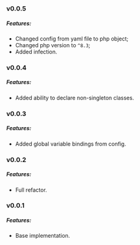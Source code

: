 ### v0.0.5
##### Features:
- Changed config from yaml file to php object;
- Changed php version to `^8.3`;
- Added infection.

### v0.0.4
##### Features:
- Added ability to declare non-singleton classes.

### v0.0.3
##### Features:
- Added global variable bindings from config.

### v0.0.2
##### Features:
- Full refactor.

### v0.0.1
##### Features:
- Base implementation.
